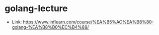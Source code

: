# golang-lecture
- Link: https://www.inflearn.com/course/%EA%B5%AC%EA%B8%80-golang-%EA%B8%B0%EC%B4%88/